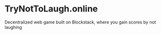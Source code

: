 # TryNotToLaugh.online
Decentralized web game built on Blockstack, where you gain scores by not laughing
